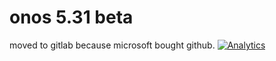 # onos 5.31 beta
moved to gitlab because microsoft bought github.
[![Analytics](https://ga-beacon.appspot.com/UA-45976563-3/welcome-page)](https://github.com/igrigorik/ga-beacon)




